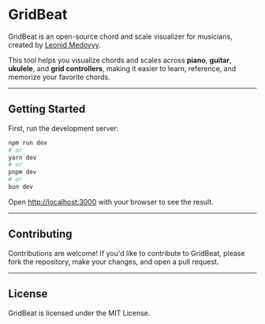 # GridBeat

GridBeat is an open-source chord and scale visualizer for musicians, created by [Leonid Medovyy](https://github.com/leouofa). 

This tool helps you visualize chords and scales across **piano**, **guitar**, **ukulele**, and **grid controllers**, making it easier to learn, reference, and memorize your favorite chords. 

---

## Getting Started

First, run the development server:

```bash
npm run dev
# or
yarn dev
# or
pnpm dev
# or
bun dev
```

Open [http://localhost:3000](http://localhost:3000) with your browser to see the result.

---
## Contributing
Contributions are welcome! If you'd like to contribute to GridBeat, please fork the repository, make your changes, and open a pull request.

---
## License
GridBeat is licensed under the MIT License.

